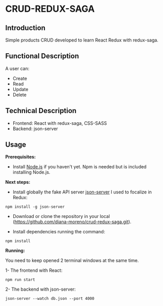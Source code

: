 # CRUD-REDUX-SAGA

## Introduction

Simple products CRUD developed to learn React Redux with redux-saga.

## Functional Description

A user can:
- Create
- Read
- Update
- Delete

## Technical Description

- Frontend: React with redux-saga, CSS-SASS
- Backend: json-server

## Usage

**Prerequisites:**

- Install [Node.js](https://nodejs.org/es/) if you haven't yet. Npm is needed but is included installing Node.js.

**Next steps:**

- Install globally the fake API server [json-server](https://github.com/typicode/json-server) I used to focalize in Redux:
```
npm install -g json-server
```

- Download or clone the repository in your local (https://github.com/diana-moreno/crud-redux-saga.git).

- Install dependencies running the command:
```
npm install
```

**Running:**

You need to keep opened 2 terminal windows at the same time.

1- The frontend with React:
```
npm run start
```

2- The backend with json-server:
```
json-server --watch db.json --port 4000
```
